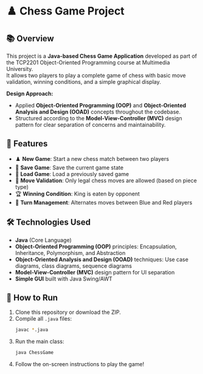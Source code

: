 # ♟️ Chess Game Project

## 📚 Overview
This project is a **Java-based Chess Game Application** developed as part of the TCP2201 Object-Oriented Programming course at Multimedia University.  
It allows two players to play a complete game of chess with basic move validation, winning conditions, and a simple graphical display.  

**Design Approach:**  
- Applied **Object-Oriented Programming (OOP)** and **Object-Oriented Analysis and Design (OOAD)** concepts throughout the codebase.  
- Structured according to the **Model-View-Controller (MVC)** design pattern for clear separation of concerns and maintainability.

## 🚀 Features
- ♟️ **New Game**: Start a new chess match between two players
- 💾 **Save Game**: Save the current game state
- 📂 **Load Game**: Load a previously saved game
- 🧠 **Move Validation**: Only legal chess moves are allowed (based on piece type)
- 🏆 **Winning Condition**: King is eaten by opponent
- 🎯 **Turn Management**: Alternates moves between Blue and Red players

## 🛠️ Technologies Used
- **Java** (Core Language)
- **Object-Oriented Programming (OOP)** principles: Encapsulation, Inheritance, Polymorphism, and Abstraction
- **Object-Oriented Analysis and Design (OOAD)** techniques: Use case diagrams, class diagrams, sequence diagrams
- **Model-View-Controller (MVC)** design pattern for UI separation
- **Simple GUI** built with Java Swing/AWT


## 📝 How to Run
1. Clone this repository or download the ZIP.
2. Compile all `.java` files:
   ```bash
   javac *.java
   ```
3. Run the main class:
   ```bash
   java ChessGame
   ```
4. Follow the on-screen instructions to play the game!

